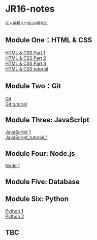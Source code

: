 # JR16-notes

`匠人编程入门班16期笔记`

## Module One：HTML & CSS
[HTML & CSS Part 1](./HTML&CSS/HTML&CSS_1.md)<br>
[HTML & CSS Part 2](./HTML&CSS/HTML&CSS_2.md)<br>
[HTML & CSS Part 3](./HTML&CSS/HTML&CSS_3.md)<br>
[HTML & CSS tutorial](./HTML&CSS/HTML&CSS_tutorial.md)<br>

## Module Two：Git
[Git](./Git/Git.md)<br>
[Git tutorial](./Git/Git_tutorial.md)<br>

## Module Three: JavaScript
[JavaScript 1](./JavaScript/JavaScript_1.md)<br>
[JavaScript_tutorial_1](./JavaScript/JavaScript_tutorial_1.md)<br>

## Module Four: Node.js
[Node 1](./Nodejs/Node_1.md)<br>

## Module Five: Database

## Module Six: Python
[Python 1](./Python/Python_1.md)<br>
[Python 2](./Python/Python_2.md)<br>

## TBC